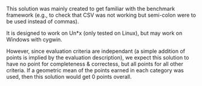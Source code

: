 This solution was mainly created to get familiar with the benchmark framework (e.g., to check that CSV was not working but semi-colon were to be used instead of commas).

It is designed to work on Un&ast;x (only tested on Linux), but may work on Windows with cygwin.

However, since evaluation criteria are independant (a simple addition of points is implied by the evaluation description), we expect this solution to have no point for completeness & correctess, but all points for all other criteria.
If a geometric mean of the points earned in each category was used, then this solution would get 0 points overall.
